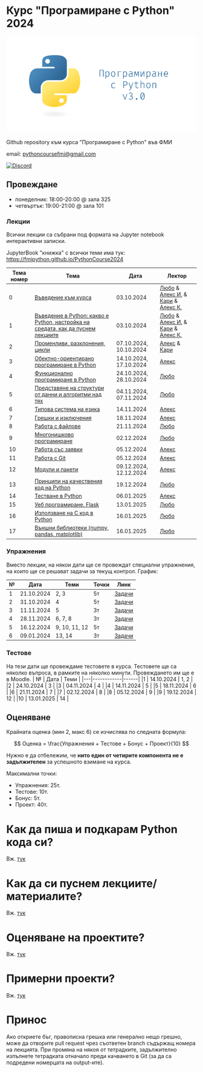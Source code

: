 # Курс "Програмиране с Python" 2024

![Logo](misc/logo.png)

Github repository към курса "Програмиране с Python" във ФМИ

email: pythoncoursefmi@gmail.com

[![Discord](https://img.shields.io/badge/Discord-%235865F2.svg?style=for-the-badge&logo=discord&logoColor=white)](https://discord.gg/HwXcZuvZbq)

## Провеждане

- понеделник: 18:00-20:00 @ зала 325
- четвъртък: 19:00-21:00 @ зала 101

### Лекции

Всички лекции са събрани под формата на Jupyter notebook интерактивни записки.

JupyterBook "книжка" с всички теми има тук: https://fmipython.github.io/PythonCourse2024

| Тема номер | Тема                                                                                                                | Дата                   | Лектор                                                                                                                                                                  |
| ---------- | ------------------------------------------------------------------------------------------------------------------- | ---------------------- | ----------------------------------------------------------------------------------------------------------------------------------------------------------------------- |
| 0          | [Въведение към курса](./00%20-%20Course%20intro/)                                                                   | 03.10.2024             | [Любо](https://github.com/lyubolp) & [Алекс И.](https://github.com/yalishanda42) & [Кари](https://github.com/karinaghristova) & [Алекс К.](https://github.com/Bladwark) |
| 1          | [Въведение в Python: какво е Python, настройка на средата, как да пуснем лекциите](./01%20-%20Intro%20to%20Python/) | 03.10.2024             | [Любо](https://github.com/lyubolp) & [Алекс И.](https://github.com/yalishanda42) & [Кари](https://github.com/karinaghristova) & [Алекс К.](https://github.com/Bladwark) |
| 2          | [Променливи, разклонения, цикли](./02%20-%20Variables,%20types,%20control%20flow/)                                  | 07.10.2024, 10.10.2024 | [Алекс](https://github.com/yalishanda42) & [Кари](https://github.com/karinaghristova)                                                                                   |
| 3          | [Обектно-ориентирано програмиране в Python](./03%20-%20OOP/)                                                        | 14.10.2024, 17.10.2024 | [Алекс](https://github.com/yalishanda42)                                                                                                                                |
| 4          | [Функционално програмиране в Python](./04%20-%20Functional%20Programming/)                                          | 24.10.2024, 28.10.2024 | [Любо](https://github.com/lyubolp)                                                                                                                                      |
| 5          | [Представяне на структури от данни и алгоритми над тях](./05%20-%20Data%20Structures%20and%20Oddities/)             | 04.11.2024, 07.11.2024 | [Любо](https://github.com/lyubolp)                                                                                                                                      |
| 6          | [Типова система на езика](./06%20-%20Typing%20Hints/)                                                               | 14.11.2024             | [Алекс](https://github.com/yalishanda42)                                                                                                                                |
| 7          | [Грешки и изключения](./07%20-%20Exceptions%20Handling/)                                                            | 18.11.2024             | [Алекс](https://github.com/yalishanda42)                                                                                                                                |
| 8          | [Работа с файлове](./08%20-%20Files/)                                                                               | 21.11.2024             | [Любо](https://github.com/lyubolp)                                                                                                                                      |
| 9          | [Многонишково програмиране](./09%20-%20Multithreading/)                                                             | 02.12.2024             | [Любо](https://github.com/lyubolp)                                                                                                                                      |
| 10         | [Работа със заявки](./10%20-%20requests/)                                                                           | 05.12.2024             | [Алекс](https://github.com/yalishanda42)                                                                                                                                |
| 11         | [Работа с Git](./11%20-%20Git/)                                                                                     | 05.12.2024             | [Алекс](https://github.com/yalishanda42)                                                                                                                                |
| 12         | [Модули и пакети](./12%20-%20Modules/)                                                                              | 09.12.2024, 12.12.2024 | [Алекс](https://github.com/yalishanda42)                                                                                                                                |
| 13         | [Принципи на качествения код на Python](./13%20-%20Clean%20code/)                                                   | 19.12.2024             | [Любо](https://github.com/lyubolp)                                                                                                                                      |
| 14         | [Тестване в Python](./14%20-%20Testing/)                                                                            | 06.01.2025             | [Алекс](https://github.com/yalishanda42)                                                                                                                                |
| 15         | [Уеб програмиране. Flask](./15%20-%20Web%20programming/)                                                            | 13.01.2025             | [Любо](https://github.com/lyubolp)                                                                                                                                      |
| 16         | [Използване на C код в Python](./16%20-%20Using%20C%20code%20in%20Python/)                                          | 16.01.2025             | [Любо](https://github.com/lyubolp)                                                                                                                                      |
| 17         | [Външни библиотеки (numpy, pandas, matplotlib)](./17%20-%20numpy,%20pandas,%20matplotlib/)                          | 16.01.2025             | [Любо](https://github.com/lyubolp)                                                                                                                                      |

### Упражнения

Вместо лекции, на някои дати ще се провеждат специални упражнения, на които ще се решават задачи за текущ контрол. График:

| №   | Дата       | Теми          | Точки | Линк                                                                                       |
| --- | ---------- | ------------- | ----- | ------------------------------------------------------------------------------------------ |
| 1   | 21.10.2024 | 2, 3          | 5т    | [Задачи](https://github.com/fmipython/PythonCourse2024/blob/master/labs/lab01/lab01.ipynb) |
| 2   | 31.10.2024 | 4             | 5т    | [Задачи](https://github.com/fmipython/PythonCourse2024/blob/master/labs/lab02/lab02.ipynb) |
| 3   | 11.11.2024 | 5             | 3т    | [Задачи](https://github.com/fmipython/PythonCourse2024/blob/master/labs/lab03/lab03.md)    |
| 4   | 28.11.2024 | 6, 7, 8       | 3т    | [Задачи](https://youtu.be/ARJ8cAGm6JE?feature=shared&t=63)                                 |
| 5   | 16.12.2024 | 9, 10, 11, 12 | 5т    | [Задачи](https://youtu.be/ARJ8cAGm6JE?feature=shared&t=63)                                 |
| 6   | 09.01.2024 | 13, 14        | 3т    | [Задачи](https://youtu.be/ARJ8cAGm6JE?feature=shared&t=63)                                 |

### Тестове

На тези дати ще провеждаме тестовете в курса. Тестовете ще са няколко въпроса, в рамките на няколко минути. Провеждането им ще е в Moodle.
| № | Дата | Теми |
|---|------------|------|
|1 | 14.10.2024 | 1, 2 |
|2 | 24.10.2024 | 3 |
|3 | 04.11.2024 | 4 |
|4 | 14.11.2024 | 5 |
|5 | 18.11.2024 | 6 |
|6 | 21.11.2024 | 7 |
|7 | 02.12.2024 | 8 |
|8 | 05.12.2024 | 9 |
|9 | 19.12.2024 | 12 |
|10 | 13.01.2025 | 14 |

## Оценяване

Крайната оценка (мин 2, макс 6) се изчислява по следната формула:

$$ Оценка = \frac{Упражнения + Тестове + Бонус + Проект}{10} $$

Нужно е да отбележим, че **нито един от четирите компонента не е задължителен** за успешното взимане на курса.

Максимални точки:

- Упражнения: 25т.
- Тестове: 10т.
- Бонус: 5т.
- Проект: 40т.

# Как да пиша и подкарам Python кода си?

Вж. [тук](./01%20-%20Intro%20to%20Python/install-n-setup.md)

# Как да си пуснем лекциите/материалите?

Вж. [тук](./01%20-%20Intro%20to%20Python/notebooks.md)

# Оценяване на проектите?

Вж. [тук](./projects.md)

# Примерни проекти?

Вж. [тук](./example_projects.md)

# Принос

Ако откриете бъг, правописна грешка или генерално нещо грешно, може да отворите pull request чрез съответен branch съдържащ номера на лекцията. При промяна на някоя от тетрадките, задължително изпълнете тетрадката отначало преди качването в Git (за да са подредени номерцата на output-ите).
